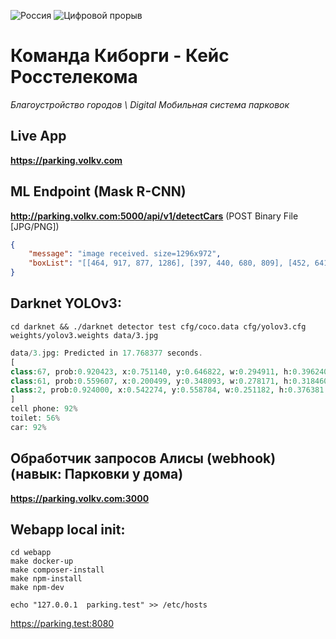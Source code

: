 ![Россия](https://leadersofdigital.ru/89e34a592e531d209b4a83f1fb649425.svg)
![Цифровой прорыв](https://leadersofdigital.ru/adb6f1da03e109f49d899a5d6305c7d2.svg)
# Команда Киборги - Кейс Росстелекома 
_Благоустройство городов \\ Digital Мобильная система парковок_
## Live App
**https://parking.volkv.com**
## ML Endpoint (Mask R-CNN)
**http://parking.volkv.com:5000/api/v1/detectCars** (POST Binary File [JPG/PNG])
```json
{
    "message": "image received. size=1296x972",
    "boxList": "[[464, 917, 877, 1286], [397, 440, 680, 809], [452, 641, 809, 1012], [377, 280, 630, 616]]"
}
```
## Darknet YOLOv3:
```shell
cd darknet && ./darknet detector test cfg/coco.data cfg/yolov3.cfg weights/yolov3.weights data/3.jpg
```
```php
data/3.jpg: Predicted in 17.768377 seconds.
[
class:67, prob:0.920423, x:0.751140, y:0.646822, w:0.294911, h:0.396240
class:61, prob:0.559607, x:0.200499, y:0.348093, w:0.278171, h:0.318460
class:2, prob:0.924000, x:0.542274, y:0.558784, w:0.251182, h:0.376381
]
cell phone: 92%
toilet: 56%
car: 92%

```
## Обработчик запросов Алисы (webhook) (навык: Парковки у дома)
**https://parking.volkv.com:3000**
## Webapp local init:
```shell
cd webapp
make docker-up
make composer-install
make npm-install
make npm-dev
```
```shell
echo "127.0.0.1  parking.test" >> /etc/hosts
```
https://parking.test:8080
